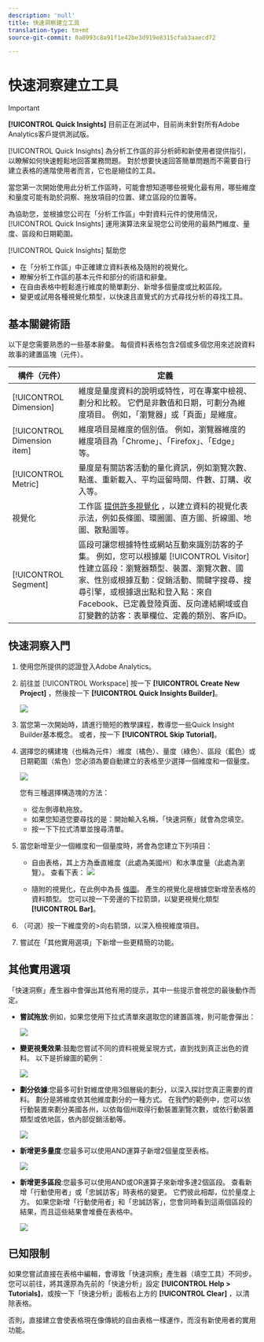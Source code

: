 ```yaml
---
description: 'null'
title: 快速洞察建立工具
translation-type: tm+mt
source-git-commit: 0a0993c8a91f1e42be3d919e8315cfab3aaecd72

---
```



# 快速洞察建立工具

>[!IMPORTANT]
>
>**[!UICONTROL Quick Insights]** 目前正在測試中，目前尚未針對所有Adobe Analytics客戶提供測試版。

[!UICONTROL Quick Insights] 為分析工作區的非分析師和新使用者提供指引，以瞭解如何快速輕鬆地回答業務問題。 對於想要快速回答簡單問題而不需要自行建立表格的進階使用者而言，它也是絕佳的工具。

當您第一次開始使用此分析工作區時，可能會想知道哪些視覺化最有用，哪些維度和量度可能有助於洞察、拖放項目的位置、建立區段的位置等。

為協助您，並根據您公司在「分析工作區」中對資料元件的使用情況， [!UICONTROL Quick Insights] 運用演算法來呈現您公司使用的最熱門維度、量度、區段和日期範圍。

[!UICONTROL Quick Insights] 幫助您

* 在「分析工作區」中正確建立資料表格及隨附的視覺化。
* 瞭解分析工作區的基本元件和部分的術語和辭彙。
* 在自由表格中輕鬆進行維度的簡單劃分、新增多個量度或比較區段。
* 變更或試用各種視覺化類型，以快速且直覺式的方式尋找分析的尋找工具。

## 基本關鍵術語

以下是您需要熟悉的一些基本辭彙。 每個資料表格包含2個或多個您用來述說資料故事的建置區塊（元件）。

| 構件（元件） | 定義 |
|---|---|
| [!UICONTROL Dimension] | 維度是量度資料的說明或特性，可在專案中檢視、劃分和比較。 它們是非數值和日期，可劃分為維度項目。 例如，「瀏覽器」或「頁面」是維度。 |
| [!UICONTROL Dimension item] | 維度項目是維度的個別值。 例如，瀏覽器維度的維度項目為「Chrome」、「Firefox」、「Edge」等。 |
| [!UICONTROL Metric] | 量度是有關訪客活動的量化資訊，例如瀏覽次數、點進、重新載入、平均逗留時間、件數、訂購、收入等。 |
| 視覺化 | 工作區 [提供許多視覺化](/help/analyze/analysis-workspace/visualizations/t-sync-visualization.md) ，以建立資料的視覺化表示法，例如長條圖、環圈圖、直方圖、折線圖、地圖、散點圖等。 |
| [!UICONTROL Segment] | 區段可讓您根據特性或網站互動來識別訪客的子集。 例如，您可以根據屬 [!UICONTROL Visitor] 性建立區段：瀏覽器類型、裝置、瀏覽次數、國家、性別或根據互動：促銷活動、關鍵字搜尋、搜尋引擎，或根據退出點和登入點：來自Facebook、已定義登陸頁面、反向連結網域或自訂變數的訪客：表單欄位、定義的類別、客戶ID。 |

## 快速洞察入門

1. 使用您所提供的認證登入Adobe Analytics。
1. 前往並 [!UICONTROL Workspace] 按一下 **[!UICONTROL Create New Project]** ，然後按一下 **[!UICONTROL Quick Insights Builder]**。

   ![](assets/qibuilder.png)

1. 當您第一次開始時，請進行簡短的教學課程，教導您一些Quick Insight Builder基本概念。 或者，按一下 **[!UICONTROL Skip Tutorial]**。
1. 選擇您的構建塊（也稱為元件）:維度（橘色）、量度（綠色）、區段（藍色）或日期範圍（紫色）您必須為要自動建立的表格至少選擇一個維度和一個量度。

   ![](assets/qibuilder2.png)

   您有三種選擇構造塊的方法：
   * 從左側導軌拖放。
   * 如果您知道您要尋找的是：開始輸入名稱，「快速洞察」就會為您填空。
   * 按一下下拉式清單並搜尋清單。

1. 當您新增至少一個維度和一個量度時，將會為您建立下列項目：

   * 自由表格，其上方為垂直維度（此處為美國州）和水準度量（此處為瀏覽）。 查看下表：
   ![](assets/qibuilder3.png)


   * 隨附的視覺化，在此例中為長 [條圖](/help/analyze/analysis-workspace/visualizations/bar.md)。 產生的視覺化是根據您新增至表格的資料類型。 您可以按一下旁邊的下拉箭頭，以變更視覺化類型 **[!UICONTROL Bar]**。


1. （可選）按一下維度旁的>向右箭頭，以深入檢視維度項目。

1. 嘗試在「其他實用選項」下新增一些更精簡的功能。

## 其他實用選項

「快速洞察」產生器中會彈出其他有用的提示，其中一些提示會視您的最後動作而定。

* **嘗試拖放**:例如，如果您使用下拉式清單來選取您的建置區塊，則可能會彈出：

   ![](assets/qibuilder4.png)

* **變更視覺效果**:鼓勵您嘗試不同的資料視覺呈現方式，直到找到真正出色的資料。 以下是折線圖的範例：

   ![](assets/qibuilder8.png)

* **劃分依據**:您最多可針對維度使用3個層級的劃分，以深入探討您真正需要的資料。 劃分是將維度依其他維度劃分的一種方式。 在我們的範例中，您可以依行動裝置來劃分美國各州，以依每個州取得行動裝置瀏覽次數，或依行動裝置類型或依地區，依內部促銷活動等。

   ![](assets/qibuilder5.png)

* **新增更多量度**:您最多可以使用AND運算子新增2個量度至表格。

   ![](assets/qibuilder6.png)

* **新增更多區段**:您最多可以使用AND或OR運算子來新增多達2個區段。 查看新增「行動使用者」或「忠誠訪客」時表格的變更。 它們彼此相鄰，位於量度上方。 如果您新增「行動使用者」和「忠誠訪客」，您會同時看到這兩個區段的結果，而且這些結果會堆疊在表格中。

   ![](assets/qibuilder7.png)

## 已知限制

如果您嘗試直接在表格中編輯，會導致「快速洞察」產生器（填空工具）不同步。 您可以前往，將其還原為先前的「快速分析」設定 **[!UICONTROL Help > Tutorials]**，或按一下「快速分析」面板右上方的 **[!UICONTROL Clear]** ，以清除表格。

否則，直接建立會使表格現在像傳統的自由表格一樣運作，而沒有新使用者的實用功能。

